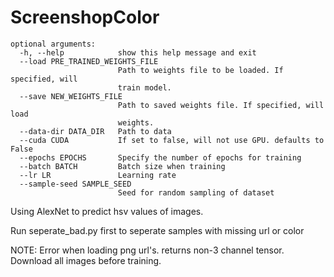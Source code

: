 # ScreenshopColor

```
optional arguments:
  -h, --help            show this help message and exit
  --load PRE_TRAINED_WEIGHTS_FILE
                        Path to weights file to be loaded. If specified, will
                        train model.
  --save NEW_WEIGHTS_FILE
                        Path to saved weights file. If specified, will load
                        weights.
  --data-dir DATA_DIR   Path to data
  --cuda CUDA           If set to false, will not use GPU. defaults to False
  --epochs EPOCHS       Specify the number of epochs for training
  --batch BATCH         Batch size when training
  --lr LR               Learning rate
  --sample-seed SAMPLE_SEED
                        Seed for random sampling of dataset
```


Using AlexNet to predict hsv values of images.

Run seperate_bad.py first to seperate samples with missing url or color


NOTE: Error when loading png url's. returns non-3 channel tensor. 
      Download all images before training.
